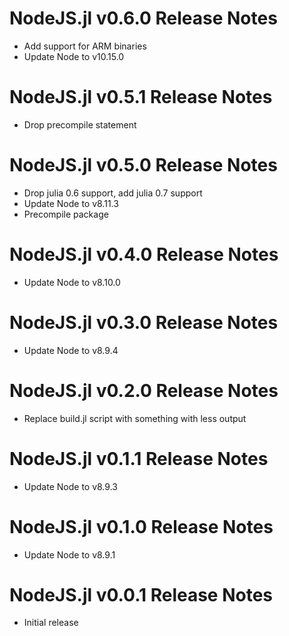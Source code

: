 # NodeJS.jl v0.6.0 Release Notes
* Add support for ARM binaries
* Update Node to v10.15.0

# NodeJS.jl v0.5.1 Release Notes
* Drop precompile statement

# NodeJS.jl v0.5.0 Release Notes
* Drop julia 0.6 support, add julia 0.7 support
* Update Node to v8.11.3
* Precompile package

# NodeJS.jl v0.4.0 Release Notes
* Update Node to v8.10.0

# NodeJS.jl v0.3.0 Release Notes
* Update Node to v8.9.4

# NodeJS.jl v0.2.0 Release Notes
* Replace build.jl script with something with less output

# NodeJS.jl v0.1.1 Release Notes
* Update Node to v8.9.3

# NodeJS.jl v0.1.0 Release Notes
* Update Node to v8.9.1

# NodeJS.jl v0.0.1 Release Notes
* Initial release
